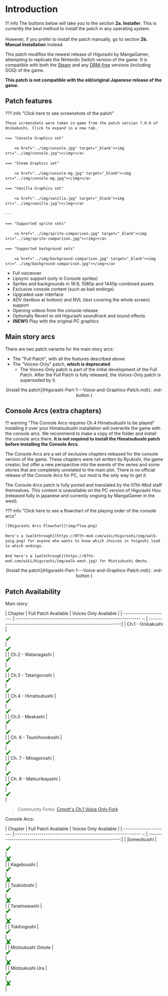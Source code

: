 # Introduction

!!! info
    The buttons below will take you to the section **2a. Installer**. This is currently the best method to install the patch in any operating system.<br></br>
    However, if you prefer to install the patch manually, go to section **2b. Manual Installation** instead.

This patch modifies the newest release of Higurashi by MangaGamer, attempting to replicate the Nintendo Switch version of the game. It is compatible with both the [Steam](https://store.steampowered.com/bundle/709/) and any [DRM-free](https://www.mangagamer.com/product_list.php?opt=search&keyword=Higurashi) versions (including GOG) of the game. 

**This patch is not compatible with the old/original Japanese release of the game.**

## Patch features

??? info "Click here to see screenshots of the patch"

    These screenshots were taken in-game from the patch version 7.0.0 of Onikakushi. Click to expand in a new tab.

    === "Console Graphics set"

        <a href="../img/console.jpg" target="_blank"><img src="../img/console.jpg"></img></a>

    === "Steam Graphics set"

        <a href="../img/console-mg.jpg" target="_blank"><img src="../img/console-mg.jpg"></img></a>

    === "Vanilla Graphics set"

        <a href="../img/vanilla.jpg" target="_blank"><img src="../img/vanilla.jpg"></img></a>

    ---

    === "Supported sprite sets"

        <a href="../img/sprite-comparison.jpg" target="_blank"><img src="../img/sprite-comparison.jpg"></img></a>

    === "Supported background sets"

        <a href="../img/background-comparison.jpg" target="_blank"><img src="../img/background-comparison.jpg"></img></a>

* Full voiceover
* Lipsync support (only in Console sprites)
* Sprites and backgrounds in 16:9, 1080p and 1440p combined assets
* Exclusive console content (such as bad endings)
* Upgraded user interface 
* ADV (textbox at bottom) and NVL (text covering the whole screen) support
* Opening videos from the console release
* Optionally Revert to old Higurashi soundtrack and sound effects
* **(NEW!)** Play with the original PC graphics

## Main story arcs

There are two patch variants for the main story arcs:

* The "Full Patch", with all the features described above
* The "Voices-Only" patch, **which is deprecated**
    * The Voices-Only patch is part of the initial development of the Full Patch. After the Full Patch is fully released, the Voices-Only patch is superseded by it.

<center>[Install the patch](Higurashi-Part-1---Voice-and-Graphics-Patch.md){: .md-button }</center>

## Console Arcs (extra chapters)

!!! warning "The Console Arcs requires Ch.4 Himatsubushi to be played"
    Installing it over your Himatsubushi installation will overwrite the game with the console arcs. We recommend to make a copy of the folder and install the console arcs there. **It is not required to install the Himatsubushi patch before installing the Console Arcs.**

The Console Arcs are a set of exclusive chapters released for the console version of the game. These chapters were not written by Ryukishi, the game creator, but offer a new perspective into the events of the series and some stories that are completely unrelated to the main plot. There is no official release of the Console Arcs for PC, our mod is the only way to get it.

The Console Arcs patch is fully ported and translated by the 07th-Mod staff themselves. This content is unavailable on the PC version of Higurashi Hou (released fully in japanese and currently ongoing by MangaGamer in the west).

??? info "Click here to see a flowchart of the playing order of the console arcs"

    ![Higurashi Arcs Flowchart](img/flow.png)

    Here's a [walkthrough](https://07th-mod.com/wiki/Higurashi/img/walk-yoig.png) for anyone who wants to know which choices in Yoigoshi lead to which endings.

    And here's a [walkthrough](https://07th-mod.com/wiki/Higurashi/img/walk-omot.jpg) for Miotsukushi Omote.

<center>[Install the patch](Higurashi-Part-1---Voice-and-Graphics-Patch.md){: .md-button }</center>

## Patch Availability

Main story:

| Chapter                | Full Patch Available                                              | Voices Only Available                                             |
| ---------------------- |:-------------------------------------------------------------- -: | :---------------------------------------------------------------:|
| Ch.1 - Onikakushi      | <div style="color:green;font-size:24px;line-height:16px">✔</div> | <div style="color:green;font-size:24px;line-height:16px">✔</div> |
| Ch.2 - Watanagashi     | <div style="color:green;font-size:24px;line-height:16px">✔</div> | <div style="color:green;font-size:24px;line-height:16px">✔</div> |
| Ch.3 - Tatarigoroshi   | <div style="color:green;font-size:24px;line-height:16px">✔</div> | <div style="color:green;font-size:24px;line-height:16px">✔</div> |
| Ch.4 - Himatsubushi    | <div style="color:green;font-size:24px;line-height:16px">✔</div> | <div style="color:green;font-size:24px;line-height:16px">✔</div> |
| Ch.5 - Meakashi        | <div style="color:green;font-size:24px;line-height:16px">✔</div> | <div style="color:green;font-size:24px;line-height:16px">✔</div> |
| Ch. 6 - Tsumihoroboshi | <div style="color:green;font-size:24px;line-height:16px">✔</div> | <div style="color:green;font-size:24px;line-height:16px">✔</div> |
| Ch. 7 - Minagoroshi    | <div style="color:green;font-size:24px;line-height:16px">✔</div> | <div style="color:green;font-size:24px;line-height:16px">✔</div> |
| Ch. 8 - Matsuribayashi | <div style="color:green;font-size:24px;line-height:16px">✔</div> | <div style="color:green;font-size:24px;line-height:16px">✔</div> |

> Community Forks: [Cnnctr's Ch.1 Voice Only Fork](https://github.com/Cnnctr/onikakushi)

Console Arcs:

| Chapter                | Full Patch Available                                              | Voices Only Available                                             |
| ---------------------- |:-------------------------------------------------------------- -: | :---------------------------------------------------------------:|
| Someutsushi      | <div style="color:green;font-size:24px;line-height:16px">✔</div> | <div style="color:green;font-size:24px;line-height:16px">✘</div> |
| Kageboushi     | <div style="color:green;font-size:24px;line-height:16px">✔</div> | <div style="color:green;font-size:24px;line-height:16px">✘</div> |
| Tsukiotoshi   | <div style="color:green;font-size:24px;line-height:16px">✔</div> | <div style="color:green;font-size:24px;line-height:16px">✘</div> |
| Taraimawashi    | <div style="color:green;font-size:24px;line-height:16px">✔</div> | <div style="color:green;font-size:24px;line-height:16px">✘</div> |
| Tokihogushi        | <div style="color:green;font-size:24px;line-height:16px">✔</div> | <div style="color:green;font-size:24px;line-height:16px">✘</div> |
| Miotsukushi Omote | <div style="color:green;font-size:24px;line-height:16px">✔</div> | <div style="color:green;font-size:24px;line-height:16px">✘</div> |
| Miotsukushi Ura    | <div style="color:green;font-size:24px;line-height:16px">✔</div> | <div style="color:green;font-size:24px;line-height:16px">✘</div> |
